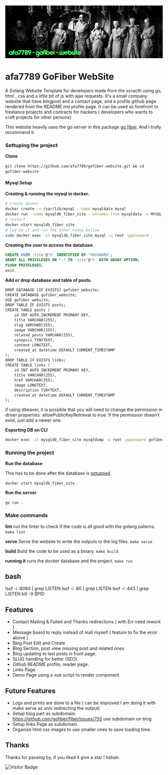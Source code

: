 ![Theme Image](resources/banner.png)
# afa7789 GoFiber WebSite

A Golang Website Template for developers made from the scracth using go, html , css and a little bit of js with ajax requests. It's a small company website that have blogpost and a contact page, and a profile github page rendered from the README.md profile page. It can be used as forefront to freelance projects and contracts for hackers ( developers who wants to craft projects for other persons)

This website heavily uses the go server in this package [go fiber](https://gofiber.io/). And I trully recommend it.

### Settuping the project

__Clone__

`git clone https://github.com/afa7789/gofiber-website.git && cd gofiber-website`
#### Mysql Setup

__Creating & running the mysql in docker.__
```sh
# create docker
docker create -v /var/lib/mysql --name mysqldata mysql
docker run --name mysqldb_fiber_site --volumes-from mysqldata -e MYSQL_ROOT_PASSWORD=password -p 3306:3306 -d mysql:latest
# restart
docker start mysqldb_fiber_site
# log on it and run the other codes bellow
sudo docker exec -it mysqldb_fiber_site mysql -u root -ppassword
```

__Creating the user to access the database.__
```sql
CREATE USER 'site'@'%' IDENTIFIED BY 'PASSWORD';
GRANT ALL PRIVILEGES ON *.* TO 'site'@'%' WITH GRANT OPTION;
FLUSH PRIVILEGES;
exit
```

__Add or drop database and table of posts.__
```
DROP DATABASE [IF EXISTS] gofiber_website;
CREATE DATABASE gofiber_website;
USE gofiber_website;
DROP TABLE IF EXISTS posts;
CREATE TABLE posts (
    id INT AUTO_INCREMENT PRIMARY KEY,
    title VARCHAR(255),
    slug VARCHAR(255),
    image VARCHAR(255),
    related_posts VARCHAR(255),
    synopsis TINYTEXT,
    content LONGTEXT,
    created_at datetime DEFAULT CURRENT_TIMESTAMP
);
DROP TABLE IF EXISTS links;
CREATE TABLE links (
    id INT AUTO_INCREMENT PRIMARY KEY,
    title VARCHAR(255),
    href VARCHAR(255),
    image LONGTEXT,
    description TINYTEXT,
    created_at datetime DEFAULT CURRENT_TIMESTAMP
);
```

if using dbeaver, it is possible that you will need to change the permission in driver properties: allowPublicKeyRetrieval to true. If the permission doesn't exist, just add a newer one.

__Exporting DB on CLI__

```sh
docker exec -it mysqldb_fiber_site mysqldump -u root -ppassword gofiber_website > dump.sql
```

### Running the project

__Run the database__

This has to be done after the database is [setupped](#mysql-setup).

`docker start mysqldb_fiber_site`

__Run the server__

`go run .`

### Make commands

__lint__
run the linter to check if the code is all good with the golang paterns.
`make lint`

__serve__
Serve the website to write the outputs to the log files.
`make serve`

__build__
Build the code to be used as a binary.
`make build`

__running it__
runs the docker database and the project.
`make run`

## bash

lsof -i :8080 | grep LISTEN
lsof -i :80 | grep LISTEN
lsof -i :443 | grep LISTEN
kill -9 $PID

## Features
- Contact Mailing & Failed and Thanks redirections ( with Err need rework )
- Message board to reply instead of mail myself ( feature to fix the error above )
- Blog Post Edit and Create
- Blog Section, post view missing post and related ones
- Blog updating to last posts in front page.
- SLUG handling for better (SEO).
- Github README profile, reader page.
- Links Page.
- Demo Page using a vue script to render component.

## Future Features
- Logs and prints are done to a file ( can be improved I am doing it with make serve as unix redirecting the output)
- Setup blog part as subdomain: https://github.com/gofiber/fiber/issues/750 use subdomain on blog
- Setup links Page as subdomain
- Organize html css images to use smaller ones to save loading time.

## Thanks

Thanks for passing by, if you liked it give a star ! hahah.

![Visitor Badge](https://visitor-badge.laobi.icu/badge?page_id=afa7789.gofiber-website)
